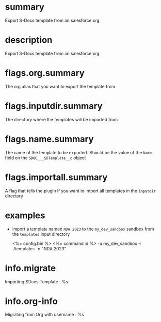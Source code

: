# summary

Export S-Docs template from an salesforce org

# description

Export S-Docs template from an salesforce org

# flags.org.summary

The org alias that you want to export the template from

# flags.inputdir.summary

The directory where the templates will be imported from

# flags.name.summary

The name of the template to be exported. Should be the value of the `Name` field on the `SDOC___SDTemplate__c` object

# flags.importall.summary

A flag that tells the plugin if you want to import all templates in the `inputdir` directory

# examples

- Import a template named `NDA 2023` to the `my_dev_sandbox` sandbox from the `templates` input directory

  <%= config.bin %> <%= command.id %> -u my_dev_sandbox -i ./templates -n "NDA 2023"

# info.migrate

Importing SDocs Template : %s

# info.org-info

Migrating from Org with username : %s
